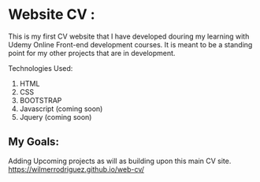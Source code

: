 # Website CV :
This is my first CV website that I have developed douring my learning with Udemy Online Front-end development courses.
It is meant to be a standing point for my other projects that are in development. 

Technologies Used:
1. HTML 
2. CSS
3. BOOTSTRAP
4. Javascript (coming soon)
5. Jquery (coming soon)

## My Goals:
Adding Upcoming projects as will as building upon this main CV site.
https://wilmerrodriguez.github.io/web-cv/


